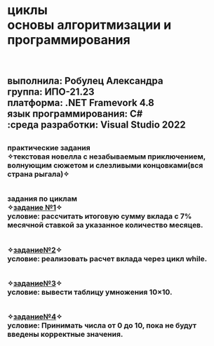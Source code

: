 <h1> циклы <br>основы алгоритмизации и программирования <h1>  <h2> <br>выполнила: Робулец Александра <br>группа: ИПО-21.23 <br>платформа: .NET Framevork 4.8 <br>язык программирования: C# <br>:среда разработки: Visual Studio 2022 <h2>

<h3>практические задания
<br>✧текстовая новелла с незабываемым приключением, волнующим сюжетом и слезливыми концовками(вся страна рыгала)✧

<br>задания по циклам 
<br>✧[задание №1](https://github.com/sasageyoas/domashka/blob/main/cikli/calc1.cs)✧ <br>условие: рассчитать итоговую сумму вклада с 7% месячной ставкой за указанное количество месяцев.

<br>✧[задание№2](https://github.com/sasageyoas/domashka/blob/main/cikli/calc2.cs)✧ <br>условие: реализовать расчет вклада через цикл while.

<br>✧[задание№3](https://github.com/sasageyoas/domashka/blob/main/cikli/tablica.cs)✧ <br>условие: вывести таблицу умножения 10×10.

<br>✧[задание№4](https://github.com/sasageyoas/domashka/blob/main/cikli/2chisla.cs)✧ <br>условие: Принимать числа от 0 до 10, пока не будут введены корректные значения.



























<h3>

